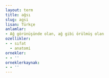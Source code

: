 ```yaml
---
layout: term
title: ağsı
slug: agsi
lisan: Türkçe
anlamlar:
- Ağ görünüşünde olan, ağ gibi örülmüş olan
ozellikler:
- - sıfat
  - anatomi
ornekler:
- - ''
orneklerkaynak:
- - ''
---
```

